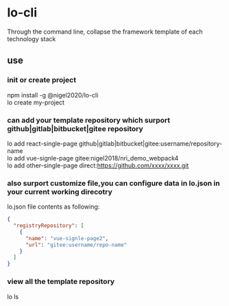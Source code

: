 <!--
 * @Author: nigel
 * @Date: 2020-12-02 18:02:13
 * @LastEditTime: 2020-12-10 15:23:08
-->

# lo-cli

Through the command line, collapse the framework template of each technology stack

## use

### init or create project

npm install -g @nigel2020/lo-cli <br/>
lo create my-project

### can add your template repository which surport github|gitlab|bitbucket|gitee repository

lo add react-single-page github|gitlab|bitbucket|gitee:username/repository-name <br/>
lo add vue-signle-page gitee:nigel2018/nri_demo_webpack4 <br/>
lo add other-single-page direct:https://github.com/xxxx/xxxx.git <br/>

### also surport customize file,you can configure data in lo.json in your current working direcotry

lo.json file contents as following: <br/>

```json
{
  "registryRepository": [
    {
      "name": "vue-signle-page2",
      "url": "gitee:username/repo-name"
    }
  ]
}
```

### view all the template repository

lo ls
